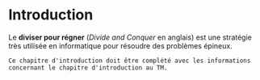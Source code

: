 # Introduction

Le **diviser pour régner** (*Divide and Conquer* en anglais) est une stratégie
très utilisée en informatique pour résoudre des problèmes épineux.

```{admonition} Information
Ce chapitre d'introduction doit être complété avec les informations concernant le chapitre d'introduction au TM. 
```

